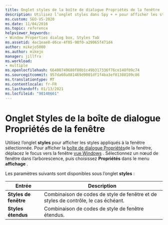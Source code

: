 ```yaml
---
title: Onglet styles de la boîte de dialogue Propriétés de la fenêtre | Microsoft Docs
description: Utilisez l’onglet styles dans Spy + + pour afficher les styles appliqués à la fenêtre sélectionnée. Affichez la boîte de dialogue Propriétés de la fenêtre en déplaçant le focus vers la fenêtre vue Windows.
ms.custom: SEO-VS-2020
ms.date: 11/04/2016
ms.topic: reference
helpviewer_keywords:
- Window Properties dialog box, Styles Tab
ms.assetid: 4ac1eae8-d6ce-4f05-98f0-a29065f471d4
author: mikejo5000
ms.author: mikejo
manager: jillfra
ms.workload:
- multiple
ms.openlocfilehash: 66408749688f80b1c49b317336f76ce148f09c74
ms.sourcegitcommit: 957da60a881469d9001df1f4ba3ef01388109c86
ms.translationtype: MT
ms.contentlocale: fr-FR
ms.lasthandoff: 01/13/2021
ms.locfileid: "98148661"
---
```

# <a name="styles-tab-window-properties-dialog-box"></a>Onglet Styles de la boîte de dialogue Propriétés de la fenêtre
Utilisez l’onglet **styles** pour afficher les styles appliqués à la fenêtre sélectionnée. Pour afficher la [boîte de dialogue Propriétés](../debugger/window-properties-dialog-box.md)de la fenêtre, déplacez le focus vers la fenêtre [vue Windows](../debugger/windows-view.md) . Sélectionnez un nœud de fenêtre dans l’arborescence, puis choisissez **Propriétés** dans le menu **affichage** .

 Les paramètres suivants sont disponibles sous l’onglet **styles** :

|Entrée|Description|
|-----------|-----------------|
|**Styles de fenêtre**|Combinaison de codes de style de fenêtre et de styles de contrôle, le cas échéant.|
|**Styles étendus**|Combinaison de codes de style de fenêtre étendus.|